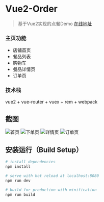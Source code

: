 # Vue2-Order

> 基于Vue2实现的点餐Demo [在线地址](https://safaring.github.io/Vue2-Order/#/shop/1)

### 主页功能
- 店铺首页
- 餐品列表
- 购物车
- 餐品详情页
- 订单页

### 技术栈
vue2 + vue-router + vuex + rem + webpack

## 截图
![首页](https://wx1.sinaimg.cn/mw690/c0458046ly1fq6d7xwwtgj208w0fst9c.jpg)
![下单页](https://wx2.sinaimg.cn/mw690/c0458046ly1fq6d7y0odbj208w0fsaas.jpg)
![详情页](https://wx1.sinaimg.cn/mw690/c0458046ly1fq6d7y1s9yj208w0fsjrr.jpg)
![订单页](https://wx4.sinaimg.cn/mw690/c0458046ly1fq6d7y0ro9j208w0fs3z8.jpg)

## 安装运行（Build Setup）

``` bash
# install dependencies
npm install

# serve with hot reload at localhost:8080
npm run dev

# build for production with minification
npm run build

```